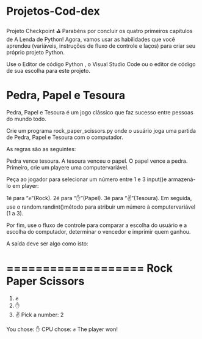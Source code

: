 # Projetos-Cod-dex
Projeto Checkpoint ⛳️
Parabéns por concluir os quatro primeiros capítulos de A Lenda de Python! Agora, vamos usar as habilidades que você aprendeu (variáveis, instruções de fluxo de controle e laços) para criar seu próprio projeto Python.

Use o Editor de código Python , o Visual Studio Code ou o editor de código de sua escolha para este projeto.

# Pedra, Papel e Tesoura
Pedra, Papel e Tesoura é um jogo clássico que faz sucesso entre pessoas do mundo todo.

Crie um programa rock_paper_scissors.py onde o usuário joga uma partida de Pedra, Papel e Tesoura com o computador.

As regras são as seguintes:

Pedra vence tesoura.
A tesoura venceu o papel.
O papel vence a pedra.
Primeiro, crie um playere uma computervariável.

Peça ao jogador para selecionar um número entre 1 e 3 input()e armazená-lo em player:

1é para “✊”(Rock).
2é para “✋”(Papel).
3é para “✌”(Tesoura).
Em seguida, use o random.randint()método para atribuir um número à computervariável (1 a 3).

Por fim, use o fluxo de controle para comparar a escolha do usuário e a escolha do computador, determinar o vencedor e imprimir quem ganhou.

A saída deve ser algo como isto:

===================
Rock Paper Scissors
===================
1) ✊
2) ✋
3) ✌️
Pick a number: 2

You chose: ✋
CPU chose: ✊
The player won!
